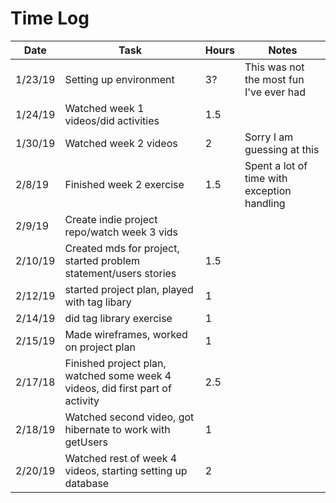 # Time Log

| Date | Task | Hours | Notes|
|------|------|-------|------|
| 1/23/19|Setting up environment | 3?| This was not the most fun I've ever had |
| 1/24/19|Watched week 1 videos/did activities | 1.5|  |
| 1/30/19|Watched week 2 videos | 2| Sorry I am guessing at this |
| 2/8/19|Finished week 2 exercise | 1.5| Spent a lot of time with exception handling  |
| 2/9/19|Create indie project repo/watch week 3 vids | |  |
| 2/10/19|Created mds for project, started problem statement/users stories | 1.5|  |
|2/12/19|started project plan, played with tag libary |1| |
|2/14/19|did tag library exercise|1| |
|2/15/19| Made wireframes, worked on project plan |1| |
|2/17/18|Finished project plan, watched some week 4 videos, did first part of activity|2.5| |
|2/18/19|Watched second video, got hibernate to work with getUsers|1||
|2/20/19|Watched rest of week 4 videos, starting setting up database|2|


